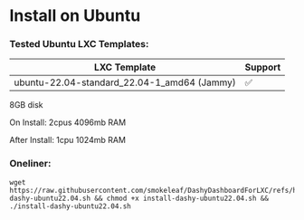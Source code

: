 # Install on Ubuntu

### Tested Ubuntu LXC Templates:

|                   LXC Template              | Support |
| ------------------------------------------- | ------- |
| ubuntu-22.04-standard_22.04-1_amd64 (Jammy) | ✅     |

8GB disk

On Install:
2cpus
4096mb RAM

After Install:
1cpu
1024mb RAM

### Oneliner:

```
wget https://raw.githubusercontent.com/smokeleaf/DashyDashboardForLXC/refs/heads/main/Ubuntu%20Scripts/install-dashy-ubuntu22.04.sh && chmod +x install-dashy-ubuntu22.04.sh && ./install-dashy-ubuntu22.04.sh

```
